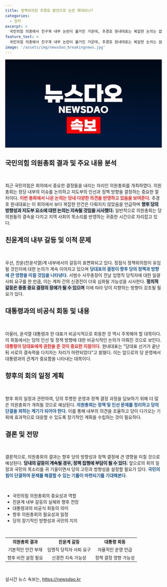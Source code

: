 ```yaml
---
title: 정책위의장 추경호 발언으로 논란 확대되나?
categories:
  - 정치
excerpt: >
  국민의힘 의총에서 친구계 내부 논란이 불거진 가운데, 추경호 원내대표는 복잡한 논의는 없었다며 갈등에 종지부를 찍으려는 모습. 배준영 원내수석과의 대화 속 숨은 행보가 주목된다! 클릭해 내부 사정을 한눈에 알아보세요!
feature_text: >
  국민의힘 의총에서 친구계 내부 논란이 불거진 가운데, 추경호 원내대표는 복잡한 논의는 없었다며 갈등에 종지부를 찍으려는 모습. 배준영 원내수석과의 대화 속 숨은 행보가 주목된다! 클릭해 내부 사정을 한눈에 알아보세요!
image: '/assets/img/newsdao_breakingnews.jpg'
---
```


<p><img src="/assets/img/newsdao_breakingnews.jpg" alt="ranknews 속보" /></p>

<h2 data-ke-size="size26">국민의힘 의원총회 결과 및 주요 내용 분석</h2>

<p data-ke-size="size16">&nbsp;</p>

<p>최근 국민의힘은 회의에서 중요한 결정들을 내리는 자리인 의원총회를 개최하였다. 의원총회는 정당 내부의 이슈를 논의하고 지도부의 인선과 정책 방향을 결정하는 중요한 절차이다. <b><span style="color: #ee2323;">이번 총회에서 나온 논의는 당내 다양한 의견을 반영하고 있음을 보여준다.</span></b> 추경호 원내대표는 이 회의에서 보다 복잡한 안건은 다뤄지지 않았음을 언급하며 <b><span style="background-color: #21538527;">향후 당의 방향성과 지도부 요소에 대한 논의는 지속될 것임을 시사했다.</span></b> 일반적으로 의원총회는 당 의원들의 결속을 다지고 지역 사회의 목소리를 반영하는 귀중한 시간으로 자리잡고 있다. </p>

<h2 data-ke-size="size26">친윤계의 내부 갈등 및 이적 문제</h2>

<p data-ke-size="size16">&nbsp;</p>

<p>우선, 친윤(친윤석열)계 내부에서의 갈등이 표면화되고 있다. 정점식 정책위의장이 유임될 것인지에 대한 논의가 계속 이어지고 있으며 <b><span style="color: #1a5490;">당대표의 결정이 향후 당의 정책과 방향에 큰 영향을 미칠 것임을 나타낸다.</span></b> 서범수 사무총장이 전날 임명직 당직자에 대한 일괄 사퇴 요구를 한 만큼, 이는 계파 간의 신경전이 더욱 심화될 가능성을 시사한다. <b><span style="background-color: #21538527;">정치적 갈등은 종종 중요 결정의 장애가 될 수 있으며</span></b> 이에 따라 당이 지향하는 방향이 강조될 필요가 있다. </p>

<h2 data-ke-size="size26">대통령과의 비공식 회동 및 내용</h2>

<p data-ke-size="size16">&nbsp;</p>

<p>아울러, 윤석열 대통령과 한 대표가 비공식적으로 회동한 것 역시 주목해야 할 대목이다. 이 회동에서는 당의 인선 및 정책 방향에 대한 비공식적인 논의가 이뤄진 것으로 보인다. <b><span style="color: #ee2323;">대통령이 당대표에게 권한을 준 것이 중요한 지점이다.</span></b> 원내대표는 "당대표 선거가 끝난 뒤 서로의 결속력을 다지자는 자리가 마련되었다"고 밝혔다. 이는 앞으로의 당 운영에서 대통령과의 관계가 중요함을 나타내는 대목이다. </p>

<h2 data-ke-size="size26">향후의 회의 일정 계획</h2>

<p data-ke-size="size16">&nbsp;</p>

<p>향후 회의 일정과 관련하여, 당의 투명한 운영과 정책 결정 과정을 담보하기 위해 더 많은 의원총회가 개최될 것으로 예상된다. <b><span style="color: #1a5490;">의원총회는 정책 및 인선 문제를 정리하고 당의 단결을 꾀하는 계기가 되어야 한다.</span></b> 이를 통해 내부의 의견을 조율하고 당이 다가오는 기회에 효과적으로 대응할 수 있도록 장기적인 계획을 수립하는 것이 필요하다.</p>

<h2 data-ke-size="size26">결론 및 전망</h2>

<p data-ke-size="size16">&nbsp;</p>

<p>결론적으로, 의원총회의 결과는 향후 당의 방향성과 정책 결정에 큰 영향을 미칠 것으로 예상된다. <b><span style="background-color: #21538527;">당내의 갈등이 계속될 경우, 정책 집행에 부담이 될 수 있다.</span></b> 앞으로의 회의 일정과 국민의 목소리를 귀 기울이면서 당의 고민과 방향성을 설정할 필요가 있다. <b><span style="color: #1a5490;">국민의힘이 단결하여 문제를 해결할 수 있는 기틀이 마련되기를 기대해본다.</span></b></p>

<p data-ke-size="size16">&nbsp;</p>

<ul>
    <li>국민의힘 의원총회의 중요성과 역할</li>
    <li>친윤계 내부 갈등의 실체와 향후 전망</li>
    <li>대통령과의 비공식 회동의 의미</li>
    <li>향후 의원총회의 필요성과 일정</li>
    <li>당의 장기적인 방향성과 국민의 지지</li>
</ul>

<p data-ke-size="size16">&nbsp;</p>

<table style="width: 100%; border-collapse: collapse;">
    <tr>
        <td style="text-align: center; height: 17px;"><b>의원총회 결과</b></td>
        <td style="text-align: center; height: 17px;"><b>친윤계 갈등</b></td>
        <td style="text-align: center; height: 17px;"><b>대통령 회동</b></td>
    </tr>
    <tr>
        <td style="text-align: center; height: 17px;">기본적인 안건 부재</td>
        <td style="text-align: center; height: 17px;">임명직 당직자 사퇴 요구</td>
        <td style="text-align: center; height: 17px;">자율적인 운영 언급</td>
    </tr>
    <tr>
        <td style="text-align: center; height: 17px;">향후 비전 설정 필요</td>
        <td style="text-align: center; height: 17px;">신경전 지속 가능성</td>
        <td style="text-align: center; height: 17px;">정책 결정 영향 가능성</td>
    </tr>
</table>

<p data-ke-size="size16">&nbsp;</p>
실시간 뉴스 속보는, <a href="https://newsdao.kr" rel="dofollow">https://newsdao.kr</a>


